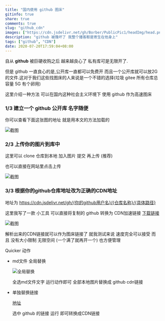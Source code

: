 ```yaml
---
title: "国内使用 github 图床"
gitinfo: true
share: true
comments: true
slug: "github_cdn"
images: ["https://cdn.jsdelivr.net/gh/Borber/PublicPic1/headImg/head.png"] 
description: "github 被撸坏了 我整个播客都是寄生在他身上"
tags: ["github", "CDN"]
date: 2020-07-20T17:59:04+08:00
---
```


自从 **github** 被巨硬收购之后 越来越良心了 私有库可是无限开了.

但是 github 一直良心的是,公开库一直都可以免费开 而且一个公开库就可以放2G的文件.这对于我们这些找图床的人来说是一个不错的选择(垃圾 gitee 所有仓库总容量 5G 有个卵用)

这里介绍一种方法 可以在国内这种社会主义环境下 使用 github 作为高速图床



### 1/3 建立一个 github 公开库 名字随便

你可以查看下面这张图的地址 就是用本文的方法加载的

![截图](https://cdn.jsdelivr.net/gh/Borber/PublicPic1/博客园/github图床/BORBER_2020-06-19_18-10-01.png "创建仓库")

### 2/3 上传你的图片到库中

这里可以 clone 仓库到本地 加入图片 提交 再上传 (推荐)

也可以直接在网站里点击上传

![截图](https://cdn.jsdelivr.net/gh/Borber/PublicPic1/博客园/github图床/uploadfile.png)



### 3/3 根据你的github仓库地址改为正确的CDN地址 

地址为 https://cdn.jsdelivr.net/gh/{你的github用户名}/{仓库名称}/{具体路径}

这里我写了一款 小工具 可以直接将复制的 github 转换为 CDN加速链接  [下载链接](https://github.com/Borber/GithubPic/releases/download/0.0.1/GithubPic.exe)  

![截图](https://cdn.jsdelivr.net/gh/Borber/PublicPic1/%E5%8D%9A%E5%AE%A2%E5%9B%AD/github%E5%9B%BE%E5%BA%8A/exe.png)

解析出来的CDN链接就可以作为图床链接了 就我测试来说 速度完全可以接受 而且 没有大小限制 无限空间 (一个满了就再开一个) 也方便管理



Quicker 动作

- md文件 全局替换

  

  ![全局替换](https://cdn.jsdelivr.net/gh/Borber/PublicPic1/%E5%8D%9A%E5%AE%A2%E5%9B%AD/github%E5%9B%BE%E5%BA%8A/quicker.png)

  全选md文件文字 运行动作即可 全部本地图片替换成 github cdn链接

- 单独替换链接

  [地址](https://getquicker.net/Sharedaction?code=c9cdaf09-febd-42fa-2e8e-08d82c48e4ae)

  选中 github 的链接 运行 即可转换成CDN链接